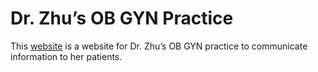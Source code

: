# Dr. Zhu’s OB GYN Practice
This [website](https://livingprogram.github.io/zhu-obgyn/) is a website for Dr. Zhu’s OB GYN practice to communicate information to her patients.
